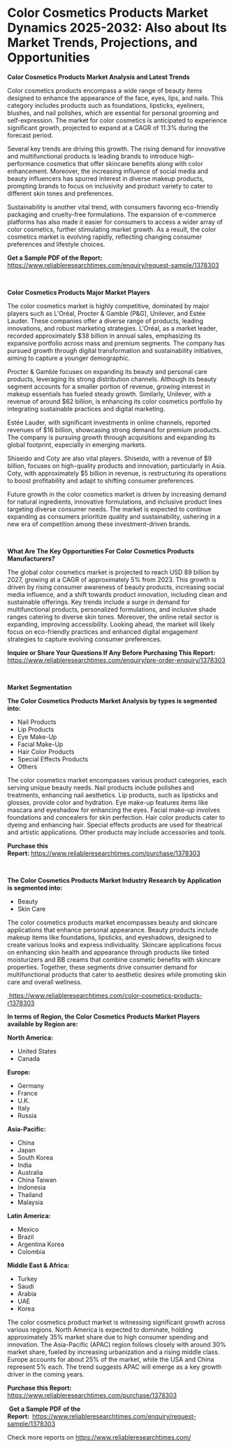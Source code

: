 <p><h1>Color Cosmetics Products Market Dynamics 2025-2032: Also about Its Market Trends, Projections, and Opportunities</h1></p><p><strong>Color Cosmetics Products Market Analysis and Latest Trends</strong></p>
<p><p>Color cosmetics products encompass a wide range of beauty items designed to enhance the appearance of the face, eyes, lips, and nails. This category includes products such as foundations, lipsticks, eyeliners, blushes, and nail polishes, which are essential for personal grooming and self-expression. The market for color cosmetics is anticipated to experience significant growth, projected to expand at a CAGR of 11.3% during the forecast period.</p><p>Several key trends are driving this growth. The rising demand for innovative and multifunctional products is leading brands to introduce high-performance cosmetics that offer skincare benefits along with color enhancement. Moreover, the increasing influence of social media and beauty influencers has spurred interest in diverse makeup products, prompting brands to focus on inclusivity and product variety to cater to different skin tones and preferences.</p><p>Sustainability is another vital trend, with consumers favoring eco-friendly packaging and cruelty-free formulations. The expansion of e-commerce platforms has also made it easier for consumers to access a wider array of color cosmetics, further stimulating market growth. As a result, the color cosmetics market is evolving rapidly, reflecting changing consumer preferences and lifestyle choices.</p></p>
<p><strong>Get a Sample PDF of the Report:&nbsp;</strong> <a href="https://www.reliableresearchtimes.com/enquiry/request-sample/1378303?utm_campaign=2233&utm_medium=2&utm_source=Github&utm_content=ia&utm_term=04042025&utm_id=color-cosmetics-products">https://www.reliableresearchtimes.com/enquiry/request-sample/1378303</a></p>
<p>&nbsp;</p>
<p><strong>Color Cosmetics Products Major Market Players</strong></p>
<p><p>The color cosmetics market is highly competitive, dominated by major players such as L'Oréal, Procter & Gamble (P&G), Unilever, and Estée Lauder. These companies offer a diverse range of products, leading innovations, and robust marketing strategies. L'Oréal, as a market leader, recorded approximately $38 billion in annual sales, emphasizing its expansive portfolio across mass and premium segments. The company has pursued growth through digital transformation and sustainability initiatives, aiming to capture a younger demographic.</p><p>Procter & Gamble focuses on expanding its beauty and personal care products, leveraging its strong distribution channels. Although its beauty segment accounts for a smaller portion of revenue, growing interest in makeup essentials has fueled steady growth. Similarly, Unilever, with a revenue of around $62 billion, is enhancing its color cosmetics portfolio by integrating sustainable practices and digital marketing.</p><p>Estée Lauder, with significant investments in online channels, reported revenues of $16 billion, showcasing strong demand for premium products. The company is pursuing growth through acquisitions and expanding its global footprint, especially in emerging markets.</p><p>Shiseido and Coty are also vital players. Shiseido, with a revenue of $9 billion, focuses on high-quality products and innovation, particularly in Asia. Coty, with approximately $5 billion in revenue, is restructuring its operations to boost profitability and adapt to shifting consumer preferences.</p><p>Future growth in the color cosmetics market is driven by increasing demand for natural ingredients, innovative formulations, and inclusive product lines targeting diverse consumer needs. The market is expected to continue expanding as consumers prioritize quality and sustainability, ushering in a new era of competition among these investment-driven brands.</p></p>
<p>&nbsp;</p>
<p><strong>What Are The Key Opportunities For Color Cosmetics Products Manufacturers?</strong></p>
<p><p>The global color cosmetics market is projected to reach USD 89 billion by 2027, growing at a CAGR of approximately 5% from 2023. This growth is driven by rising consumer awareness of beauty products, increasing social media influence, and a shift towards product innovation, including clean and sustainable offerings. Key trends include a surge in demand for multifunctional products, personalized formulations, and inclusive shade ranges catering to diverse skin tones. Moreover, the online retail sector is expanding, improving accessibility. Looking ahead, the market will likely focus on eco-friendly practices and enhanced digital engagement strategies to capture evolving consumer preferences.</p></p>
<p><strong>Inquire or Share Your Questions If Any Before Purchasing This Report:</strong> <a href="https://www.reliableresearchtimes.com/enquiry/pre-order-enquiry/1378303?utm_campaign=2233&utm_medium=2&utm_source=Github&utm_content=ia&utm_term=04042025&utm_id=color-cosmetics-products">https://www.reliableresearchtimes.com/enquiry/pre-order-enquiry/1378303</a></p>
<p>&nbsp;</p>
<p><strong>Market Segmentation</strong></p>
<p><strong>The Color Cosmetics Products Market Analysis by types is segmented into:</strong></p>
<p><ul><li>Nail Products</li><li>Lip Products</li><li>Eye Make-Up</li><li>Facial Make-Up</li><li>Hair Color Products</li><li>Special Effects Products</li><li>Others</li></ul></p>
<p><p>The color cosmetics market encompasses various product categories, each serving unique beauty needs. Nail products include polishes and treatments, enhancing nail aesthetics. Lip products, such as lipsticks and glosses, provide color and hydration. Eye make-up features items like mascara and eyeshadow for enhancing the eyes. Facial make-up involves foundations and concealers for skin perfection. Hair color products cater to dyeing and enhancing hair. Special effects products are used for theatrical and artistic applications. Other products may include accessories and tools.</p></p>
<p><strong>Purchase this Report:&nbsp;</strong><a href="https://www.reliableresearchtimes.com/purchase/1378303?utm_campaign=2233&utm_medium=2&utm_source=Github&utm_content=ia&utm_term=04042025&utm_id=color-cosmetics-products">https://www.reliableresearchtimes.com/purchase/1378303</a></p>
<p>&nbsp;</p>
<p><strong>The Color Cosmetics Products Market Industry Research by Application is segmented into:</strong></p>
<p><ul><li>Beauty</li><li>Skin Care</li></ul></p>
<p><p>The color cosmetics products market encompasses beauty and skincare applications that enhance personal appearance. Beauty products include makeup items like foundations, lipsticks, and eyeshadows, designed to create various looks and express individuality. Skincare applications focus on enhancing skin health and appearance through products like tinted moisturizers and BB creams that combine cosmetic benefits with skincare properties. Together, these segments drive consumer demand for multifunctional products that cater to aesthetic desires while promoting skin care and overall wellness.</p></p>
<p><a href="https://www.reliableresearchtimes.com/color-cosmetics-products-r1378303?utm_campaign=2233&utm_medium=2&utm_source=Github&utm_content=ia&utm_term=04042025&utm_id=color-cosmetics-products">&nbsp;https://www.reliableresearchtimes.com/color-cosmetics-products-r1378303</a></p>
<p><strong>In terms of Region, the Color Cosmetics Products Market Players available by Region are:</strong></p>
<p>
    <p> <strong> North America: </strong>
        <ul>
            <li>United States</li>
            <li>Canada</li>
        </ul>
        </p> 
    <p> <strong> Europe: </strong>
        <ul>
            <li>Germany</li>
            <li>France</li>
            <li>U.K.</li>
            <li>Italy</li>
            <li>Russia</li>
        </ul>
        </p> 
    <p> <strong> Asia-Pacific: </strong>
        <ul>
            <li>China</li>
            <li>Japan</li>
            <li>South Korea</li>
            <li>India</li>
            <li>Australia</li>
            <li>China Taiwan</li>
            <li>Indonesia</li>
            <li>Thailand</li>
            <li>Malaysia</li>
        </ul>
        </p> 
    <p> <strong> Latin America: </strong>
        <ul>
            <li>Mexico</li>
            <li>Brazil</li>
            <li>Argentina Korea</li>
            <li>Colombia</li>
        </ul>
        </p> 
    <p> <strong> Middle East & Africa: </strong>
        <ul>
            <li>Turkey</li>
            <li>Saudi</li>
            <li>Arabia</li>
            <li>UAE</li>
            <li>Korea</li>
        </ul>
    </p>
    </p>
<p><p>The color cosmetics product market is witnessing significant growth across various regions. North America is expected to dominate, holding approximately 35% market share due to high consumer spending and innovation. The Asia-Pacific (APAC) region follows closely with around 30% market share, fueled by increasing urbanization and a rising middle class. Europe accounts for about 25% of the market, while the USA and China represent 5% each. The trend suggests APAC will emerge as a key growth driver in the coming years.</p></p>
<p><strong>Purchase this Report: </strong><a href="https://www.reliableresearchtimes.com/purchase/1378303?utm_campaign=2233&utm_medium=2&utm_source=Github&utm_content=ia&utm_term=04042025&utm_id=color-cosmetics-products">https://www.reliableresearchtimes.com/purchase/1378303</a></p>
<p>&nbsp;<strong>Get a Sample PDF of the Report:&nbsp;&nbsp;</strong><a href="https://www.reliableresearchtimes.com/enquiry/request-sample/1378303?utm_campaign=2233&utm_medium=2&utm_source=Github&utm_content=ia&utm_term=04042025&utm_id=color-cosmetics-products">https://www.reliableresearchtimes.com/enquiry/request-sample/1378303</a></p>
<p><strong></strong></p>
<p>Check more reports on <a href="https://www.reliableresearchtimes.com/?utm_campaign=2233&utm_medium=2&utm_source=Github&utm_content=ia&utm_term=04042025&utm_id=color-cosmetics-products">https://www.reliableresearchtimes.com/</a></p>